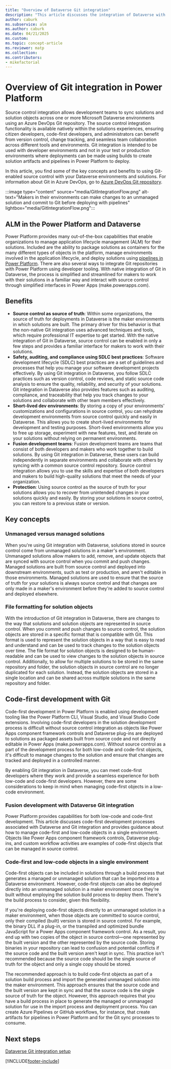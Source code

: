```yaml
---
title: "Overview of Dataverse Git integration"
description: "This article discusses the integration of Dataverse with Git, focusing on high-level concepts and requirements."
author: caburk
ms.subservice: alm
ms.author: caburk
ms.date: 04/21/2025
ms.custom: 
ms.topic: concept-article
ms.reviewer: matp
ms.collection: 
ms.contributors:
- mikefactorial
---
```


# Overview of Git integration in Power Platform

Source control integration allows development teams to sync solutions and solution objects across one or more Microsoft Dataverse environments using an Azure DevOps Git repository. The source control integration functionality is available natively within the solutions experiences, ensuring citizen developers, code-first developers, and administrators can benefit from version control, change tracking, and seamless team collaboration across different tools and environments. Git integration is intended to be used with developer environments and not in your test or production environments where deployments can be made using builds to create solution artifacts and pipelines in Power Platform to deploy.

In this article, you find some of the key concepts and benefits to using Git-enabled source control with your Dataverse environments and solutions. For information about Git in Azure DevOps, go to [Azure DevOps Git repository](/azure/devops/repos/get-started/what-is-repos).

:::image type="content" source="media/GitIntegrationFlow.png" alt-text="Makers in their environments can make changes to an unmanaged solution and commit to Git before deploying with pipelines" lightbox="media/GitIntegrationFlow.png":::

## ALM in the Power Platform and Dataverse

Power Platform provides many out-of-the-box capabilities that enable organizations to manage application lifecycle management (ALM) for their solutions. Included are the ability to package solutions as containers for the many different types of objects in the platform, manage environments involved in the application lifecycle, and deploy solutions using [pipelines in Power Platform](../pipelines.md). There are also several ways to integrate Git repositories with Power Platform using developer tooling. With native integration of Git in Dataverse, the process is simplified and streamlined for makers to work with their solutions in a familiar way and interact with source control through simplified interfaces in Power Apps (make.powerapps.com).

## Benefits

- **Source control as source of truth**: Within some organizations, the source of truth for deployments in Dataverse is the maker environments in which solutions are built. The primary driver for this behavior is that the non-native Git integration uses advanced techniques and tools, which require professional IT expertise to get started. With the native integration of Git in Dataverse, source control can be enabled in only a few steps and provides a familiar interface for makers to work with their solutions.
- **Safety, auditing, and compliance using SDLC best practices**: Software development lifecycle (SDLC) best practices are a set of guidelines and processes that help you manage your software development projects effectively. By using Git integration in Dataverse, you follow SDLC practices such as version control, code reviews, and static source code analysis to ensure the quality, reliability, and security of your solutions. Git integration in Dataverse also provides features such as auditing, compliance, and traceability that help you track changes to your solutions and collaborate with other team members effectively.
- **Short-lived dev environments**: By storing a copy of your environments' customizations and configurations in source control, you can rehydrate development environments from source control quickly and easily in Dataverse. This allows you to create short-lived environments for development and testing purposes. Short-lived environments allow you to free up storage, experiment with new features, test, and iterate on your solutions without relying on permanent environments.
- **Fusion development teams**: Fusion development teams are teams that consist of both developers and makers who work together to build solutions. By using Git integration in Dataverse, these users can build independently in separate environments and collaborate with others by syncing with a common source control repository. Source control integration allows you to use the skills and expertise of both developers and makers to build high-quality solutions that meet the needs of your organization.
- **Protection**: Using source control as the source of truth for your solutions allows you to recover from unintended changes in your solutions quickly and easily. By storing your solutions in source control, you can restore to a previous state or version.

## Key concepts

### Unmanaged versus managed solutions

When you're using Git integration with Dataverse, solutions stored in source control come from unmanaged solutions in a maker's environment. Unmanaged solutions allow makers to add, remove, and update objects that are synced with source control when you commit and push changes. Managed solutions are built from source control and deployed into downstream environments, such as test or production, and aren't editable in those environments. Managed solutions are used to ensure that the source of truth for your solutions is always source control and that changes are only made in a maker's environment before they're added to source control and deployed elsewhere.

### File formatting for solution objects

With the introduction of Git integration in Dataverse, there are changes to the way that solutions and solution objects are represented in source control. When you commit and push changes to source control, the solution objects are stored in a specific format that is compatible with Git. This format is used to represent the solution objects in a way that is easy to read and understand and can be used to track changes to the solution objects over time. The file format for solution objects is designed to be human-readable and can be used to view changes to the solution objects in source control. Additionally, to allow for multiple solutions to be stored in the same repository and folder, the solution objects in source control are no longer duplicated for each solution. Instead, the solution objects are stored in a single location and can be shared across multiple solutions in the same repository and folder.

## Code-first development with Git

Code-first development in Power Platform is enabled using development tooling like the Power Platform CLI, Visual Studio, and Visual Studio Code extensions. Involving code-first developers in the solution development process is difficult without source control integration as objects like Power Apps component framework controls and Dataverse plug-ins are deployed to solutions as packaged assets built from source code and not directly editable in Power Apps (make.powerapps.com). Without source control as a part of the development process for both low-code and code-first objects, it's difficult to manage changes to the solution and ensure that changes are tracked and deployed in a controlled manner.

By enabling Git integration in Dataverse, you can meet code-first developers where they work and provide a seamless experience for both low-code and code-first developers. However, there are some considerations to keep in mind when managing code-first objects in a low-code environment.

### Fusion development with Dataverse Git integration

Power Platform provides capabilities for both low-code and code-first development. This article discusses code-first development processes associated with Dataverse and Git integration and provides guidance about how to manage code-first and low-code objects in a single environment. Objects like Power Apps component framework controls, Dataverse plug-ins, and custom workflow activities are examples of code-first objects that can be managed in source control.

### Code-first and low-code objects in a single environment

Code-first objects can be included in solutions through a build process that generates a managed or unmanaged solution that can be imported into a Dataverse environment. However, code-first objects can also be deployed directly into an unmanaged solution in a maker environment once they're built without employing the solution build process to deploy them. There's the build process to consider, given this flexibility.

If you're deploying code-first objects directly to an unmanaged solution in a maker environment, when those objects are committed to source control, only their compiled (built) version is stored in source control. For example, the binary DLL if a plug-in, or the transpiled and optimized bundle JavaScript for a Power Apps component framework control. As a result, you end up with two copies of the object in source control—one represented by the built version and the other represented by the source code. Storing binaries in your repository can lead to confusion and potential conflicts if the source code and the built version aren't kept in sync. This practice isn't recommended because the source code should be the single source of truth for the object and only a single copy should be stored.

The recommended approach is to build code-first objects as part of a solution build process and import the generated unmanaged solution into the maker environment. This approach ensures that the source code and the built version are kept in sync and that the source code is the single source of truth for the object. However, this approach requires that you have a build process in place to generate the managed or unmanaged solution for use in the import process and deployment process. You can create Azure Pipelines or GitHub workflows, for instance, that create artifacts for pipelines in Power Platform and for the Git sync processes to consume.

## Next steps

[Dataverse Git integration setup](/power-platform/alm/git-integration/connecting-to-git)  

[!INCLUDE[footer-include](../../includes/footer-banner.md)]
